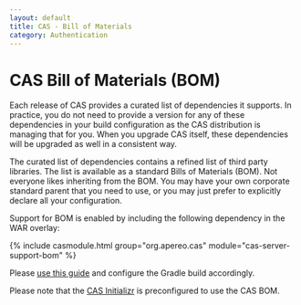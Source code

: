 ```yaml
---
layout: default
title: CAS - Bill of Materials
category: Authentication
---
```


# CAS Bill of Materials  (BOM)

Each release of CAS provides a curated list of dependencies it supports. In practice, you do not need 
to provide a version for any of these dependencies in your build configuration as the CAS distribution is managing that for you. 
When you upgrade CAS itself, these dependencies will be upgraded as well in a consistent way.

The curated list of dependencies contains a refined list of third party libraries. The list is
available as a standard Bills of Materials (BOM). Not everyone likes inheriting from the BOM.
You may have your own corporate standard parent that you need to use, or 
you may just prefer to explicitly declare all your configuration.

Support for BOM is enabled by including the following dependency in the WAR overlay:

{% include casmodule.html group="org.apereo.cas" module="cas-server-support-bom" %}

Please [use this guide](https://plugins.gradle.org/plugin/io.spring.dependency-management)
and configure the Gradle build accordingly.

Please note that the [CAS Initializr](WAR-Overlay-Initializr.html) is preconfigured to use the CAS BOM.

